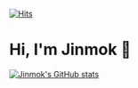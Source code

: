 [![Hits](https://hits.seeyoufarm.com/api/count/incr/badge.svg?url=https%3A%2F%2Fgithub.com%2FChoJinmok&count_bg=%23161B22&title_bg=%23161B22&icon=github.svg&icon_color=%23E7E7E7&title=hits&edge_flat=false)](https://github.com/ChoJinmok)
# Hi, I'm Jinmok 👋
[![Jinmok's GitHub stats](https://github-readme-stats.vercel.app/api?username=ChoJinmok&show_icons=true&theme=dark)](https://github.com/ChoJinmok)
